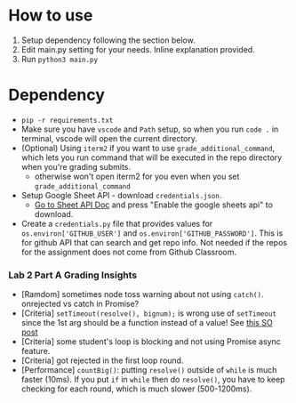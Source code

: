 # How to use

1. Setup dependency following the section below.
1. Edit main.py setting for your needs. Inline explanation provided.
1. Run `python3 main.py`

# Dependency

- `pip -r requirements.txt`
- Make sure you have `vscode` and `Path` setup, so when you run `code .` in terminal, vscode will open the current directory.
- (Optional) Using `iterm2` if you want to use `grade_additional_command`, which lets you run command that will be executed in the repo directory when you're grading submits.
  - otherwise won't open iterm2 for you even when you set `grade_additional_command`
- Setup Google Sheet API - download `credentials.json`.
  - [Go to Sheet API Doc](https://developers.google.com/sheets/api/quickstart/python) and press "Enable the google sheets api" to download.
- Create a `credentials.py` file that provides values for `os.environ['GITHUB_USER']` and `os.environ['GITHUB_PASSWORD']`. This is for github API that can search and get repo info. Not needed if the repos for the assignment does not come from Github Classroom.

### Lab 2 Part A Grading Insights

- [Ramdom] sometimes node toss warning about not using `catch()`. onrejected vs catch in Promise?
- [Criteria] `setTimeout(resolve(), bignum);` is wrong use of `setTimeout` since the 1st arg should be a function instead of a value! See [this SO post](https://stackoverflow.com/questions/39538473/using-settimeout-on-promise-chain)
- [Criteria] some student's loop is blocking and not using Promise async feature.
- [Criteria] got rejected in the first loop round.
- [Performance] `countBig()`: putting `resolve()` outside of `while` is much faster (10ms). If you put `if` in `while` then do `resolve()`, you have to keep checking for each round, which is much slower (500-1200ms).